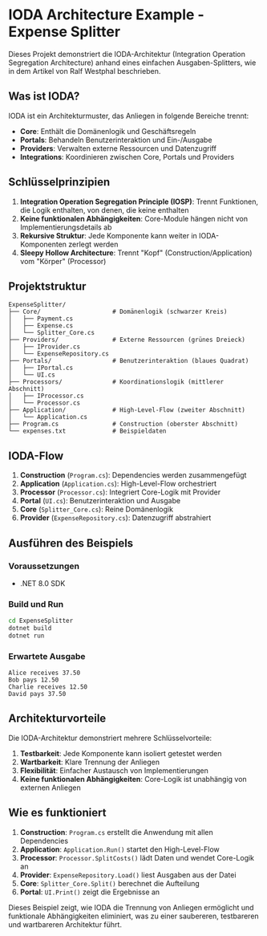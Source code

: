 # IODA Architecture Example - Expense Splitter

Dieses Projekt demonstriert die IODA-Architektur (Integration Operation Segregation Architecture) anhand eines einfachen Ausgaben-Splitters, wie in dem Artikel von Ralf Westphal beschrieben.

## Was ist IODA?

IODA ist ein Architekturmuster, das Anliegen in folgende Bereiche trennt:
- **Core**: Enthält die Domänenlogik und Geschäftsregeln
- **Portals**: Behandeln Benutzerinteraktion und Ein-/Ausgabe
- **Providers**: Verwalten externe Ressourcen und Datenzugriff
- **Integrations**: Koordinieren zwischen Core, Portals und Providers

## Schlüsselprinzipien

1. **Integration Operation Segregation Principle (IOSP)**: Trennt Funktionen, die Logik enthalten, von denen, die keine enthalten
2. **Keine funktionalen Abhängigkeiten**: Core-Module hängen nicht von Implementierungsdetails ab
3. **Rekursive Struktur**: Jede Komponente kann weiter in IODA-Komponenten zerlegt werden
4. **Sleepy Hollow Architecture**: Trennt "Kopf" (Construction/Application) vom "Körper" (Processor)

## Projektstruktur

```
ExpenseSplitter/
├── Core/                    # Domänenlogik (schwarzer Kreis)
│   ├── Payment.cs
│   ├── Expense.cs
│   └── Splitter_Core.cs
├── Providers/               # Externe Ressourcen (grünes Dreieck)
│   ├── IProvider.cs
│   └── ExpenseRepository.cs
├── Portals/                 # Benutzerinteraktion (blaues Quadrat)
│   ├── IPortal.cs
│   └── UI.cs
├── Processors/              # Koordinationslogik (mittlerer Abschnitt)
│   ├── IProcessor.cs
│   └── Processor.cs
├── Application/             # High-Level-Flow (zweiter Abschnitt)
│   └── Application.cs
├── Program.cs               # Construction (oberster Abschnitt)
└── expenses.txt             # Beispieldaten
```

## IODA-Flow

1. **Construction** (`Program.cs`): Dependencies werden zusammengefügt
2. **Application** (`Application.cs`): High-Level-Flow orchestriert
3. **Processor** (`Processor.cs`): Integriert Core-Logik mit Provider
4. **Portal** (`UI.cs`): Benutzerinteraktion und Ausgabe
5. **Core** (`Splitter_Core.cs`): Reine Domänenlogik
6. **Provider** (`ExpenseRepository.cs`): Datenzugriff abstrahiert

## Ausführen des Beispiels

### Voraussetzungen
- .NET 8.0 SDK

### Build und Run
```bash
cd ExpenseSplitter
dotnet build
dotnet run
```

### Erwartete Ausgabe
```
Alice receives 37.50
Bob pays 12.50
Charlie receives 12.50
David pays 37.50
```

## Architekturvorteile

Die IODA-Architektur demonstriert mehrere Schlüsselvorteile:

1. **Testbarkeit**: Jede Komponente kann isoliert getestet werden
2. **Wartbarkeit**: Klare Trennung der Anliegen
3. **Flexibilität**: Einfacher Austausch von Implementierungen
4. **Keine funktionalen Abhängigkeiten**: Core-Logik ist unabhängig von externen Anliegen

## Wie es funktioniert

1. **Construction**: `Program.cs` erstellt die Anwendung mit allen Dependencies
2. **Application**: `Application.Run()` startet den High-Level-Flow
3. **Processor**: `Processor.SplitCosts()` lädt Daten und wendet Core-Logik an
4. **Provider**: `ExpenseRepository.Load()` liest Ausgaben aus der Datei
5. **Core**: `Splitter_Core.Split()` berechnet die Aufteilung
6. **Portal**: `UI.Print()` zeigt die Ergebnisse an

Dieses Beispiel zeigt, wie IODA die Trennung von Anliegen ermöglicht und funktionale Abhängigkeiten eliminiert, was zu einer saubereren, testbareren und wartbareren Architektur führt. 